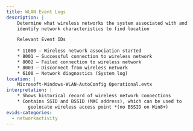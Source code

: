 ```yaml
---
title: WLAN Event Logs
description: |
    Determine what wireless networks the system associated with and
    identify network characteristics to find location

    Relevant Event IDs
    
    * 11000 – Wireless network association started
    * 8001 – Successful connection to wireless network
    * 8002 – Failed connection to wireless network
    * 8003 – Disconnect from wireless network
    * 6100 – Network diagnostics (System log)
location: |
    Microsoft-Windows-WLAN-AutoConfig Operational.evtx
interpretation: |
    * Shows historical record of wireless network connections
    * Contains SSID and BSSID (MAC address), which can be used to
        geolocate wireless access point *(no BSSID on Win8+)
evids-categories:
  - networkactivity
---
```

